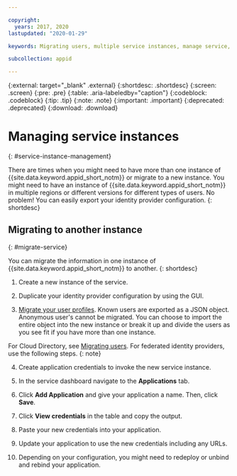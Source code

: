 ```yaml
---

copyright:
  years: 2017, 2020
lastupdated: "2020-01-29"

keywords: Migrating users, multiple service instances, manage service, access, configuration, duplicate, export, app security, identity

subcollection: appid

---
```


{:external: target="_blank" .external}
{:shortdesc: .shortdesc}
{:screen: .screen}
{:pre: .pre}
{:table: .aria-labeledby="caption"}
{:codeblock: .codeblock}
{:tip: .tip}
{:note: .note}
{:important: .important}
{:deprecated: .deprecated}
{:download: .download}


# Managing service instances
{: #service-instance-management}

There are times when you might need to have more than one instance of {{site.data.keyword.appid_short_notm}} or migrate to a new instance. You might need to have an instance of {{site.data.keyword.appid_short_notm}} in multiple regions or different versions for different types of users. No problem! You can easily export your identity provider configuration. 
{: shortdesc}


## Migrating to another instance
{: #migrate-service}

You can migrate the information in one instance of {{site.data.keyword.appid_short_notm}} to another.
{: shortdesc}

1. Create a new instance of the service.

2. Duplicate your identity provider configuration by using the GUI.

3. [Migrate your user profiles](/docs/services/appid?topic=appid-user-admin). Known users are exported as a JSON object. Anonymous user's cannot be migrated. You can choose to import the entire object into the new instance or break it up and divide the users as you see fit if you have more than one instance.

  For Cloud Directory, see [Migrating users](/docs/services/appid?topic=appid-cd-users#user-migration). For federated identity providers, use the following steps.
  {: note}

4. Create application credentials to invoke the new service instance.

  1. In the service dashboard navigate to the **Applications** tab.

  2. Click **Add Application** and give your application a name. Then, click **Save**.

  3. Click **View credentials** in the table and copy the output.

  4. Paste your new credentials into your application.

5. Update your application to use the new credentials including any URLs. 

6. Depending on your configuration, you might need to redeploy or unbind and rebind your application.

